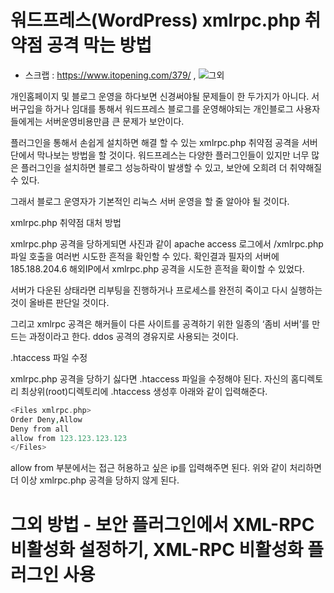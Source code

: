 # 워드프레스(WordPress) xmlrpc.php 취약점 공격 막는 방법
- 스크랩 : https://www.itopening.com/379/ , ![그외](https://www.thewordcracker.com/intermediate/%EC%9B%8C%EB%93%9C%ED%94%84%EB%A0%88%EC%8A%A4-xmlrpc-php%EB%A5%BC-%ED%86%B5%ED%95%9C-brute-force-%EA%B3%B5%EA%B2%A9-%EC%B0%A8%EB%8B%A8%ED%95%98%EA%B8%B0/)


개인홈페이지 및 블로그 운영을 하다보면 신경써야될 문제들이 한 두가지가 아니다. 
서버구입을 하거나 임대를 통해서 워드프레스 블로그를 운영해야되는 개인블로그 사용자들에게는 서버운영비용만큼 큰 문제가 보안이다.

플러그인을 통해서 손쉽게 설치하면 해결 할 수 있는 xmlrpc.php 취약점 공격을 서버단에서 막나보는 방법을 할 것이다. 워드프레스는 다양한 플러그인들이 있지만 너무 많은 플러그인을 설치하면 블로그 성능하락이 발생할 수 있고, 보안에 오희려 더 취약해질 수 있다.

그래서 블로그 운영자가 기본적인 리눅스 서버 운영을 할 줄 알아야 될 것이다.

xmlrpc.php 취약점 대처 방법

xmlrpc.php 공격을 당하게되면 사진과 같이 apache access 로그에서 /xmlrpc.php 파일 호출을 여러번 시도한 흔적을 확인할 수 있다. 확인결과 필자의 서버에 185.188.204.6 해외IP에서 xmlrpc.php 공격을 시도한 흔적을 확이할 수 있었다.

서버가 다운된 상태라면 리부팅을 진행하거나 프로세스를 완전히 죽이고 다시 실행하는것이 올바른 판단일 것이다.

그리고 xmlrpc 공격은 해커들이 다른 사이트를 공격하기 위한 일종의 ‘좀비 서버’를 만드는 과정이라고 한다. ddos 공격의 경유지로 사용되는 것이다.

.htaccess 파일 수정

xmlrpc.php 공격을 당하기 싫다면 .htaccess 파일을 수정해야 된다. 자신의 홈디렉토리 최상위(root)디렉토리에 .htaccess 생성후 아래와 같이 입력해준다.

```php
<Files xmlrpc.php>
Order Deny,Allow
Deny from all
allow from 123.123.123.123
</Files>
```

allow from 부분에서는 접근 허용하고 싶은 ip를 입력해주면 된다. 위와 같이 처리하면 더 이상 xmlrpc.php 공격을 당하지 않게 된다.

# 그외 방법 - 보안 플러그인에서 XML-RPC 비활성화 설정하기, XML-RPC 비활성화 플러그인 사용
